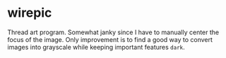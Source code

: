 # wirepic

Thread art program. Somewhat janky since I have to manually center the focus of the image. Only improvement is to find a good way to convert images into grayscale while keeping important features `dark`.
